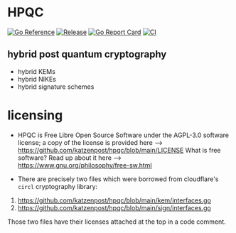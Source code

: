 

# HPQC

[![Go Reference](https://pkg.go.dev/badge/github.com/katzenpost/hpqc.svg)](https://pkg.go.dev/github.com/katzenpost/hpqc)
[![Release](https://img.shields.io/github/v/tag/katzenpost/hpqc)](https://github.com/katzenpost/hpqc/tags)
[![Go Report Card](https://goreportcard.com/badge/github.com/katzenpost/hpqc)](https://goreportcard.com/report/github.com/katzenpost/hpqc)
[![CI](https://github.com/katzenpost/hpqc/actions/workflows/go.yml/badge.svg)](https://github.com/katzenpost/hpqc/actions/workflows/go.yml)



## hybrid post quantum cryptography

* hybrid KEMs
* hybrid NIKEs
* hybrid signature schemes



# licensing


* HPQC is Free Libre Open Source Software under the AGPL-3.0 software license;
a copy of the license is provided here --> https://github.com/katzenpost/hpqc/blob/main/LICENSE
What is free software? Read up about it here --> https://www.gnu.org/philosophy/free-sw.html


* There are precisely two files which were borrowed from cloudflare's `circl`
cryptography library:

1. https://github.com/katzenpost/hpqc/blob/main/kem/interfaces.go
2. https://github.com/katzenpost/hpqc/blob/main/sign/interfaces.go

Those two files have their licenses attached at the top in a code comment.

